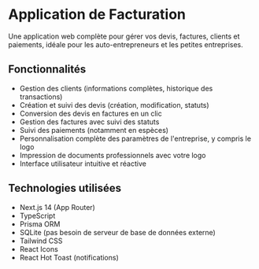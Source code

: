 # Application de Facturation

Une application web complète pour gérer vos devis, factures, clients et paiements, idéale pour les auto-entrepreneurs et les petites entreprises.

## Fonctionnalités

- Gestion des clients (informations complètes, historique des transactions)
- Création et suivi des devis (création, modification, statuts)
- Conversion des devis en factures en un clic
- Gestion des factures avec suivi des statuts
- Suivi des paiements (notamment en espèces)
- Personnalisation complète des paramètres de l'entreprise, y compris le logo
- Impression de documents professionnels avec votre logo
- Interface utilisateur intuitive et réactive

## Technologies utilisées

- Next.js 14 (App Router)
- TypeScript
- Prisma ORM
- SQLite (pas besoin de serveur de base de données externe)
- Tailwind CSS
- React Icons
- React Hot Toast (notifications)
